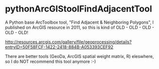 pythonArcGIStoolFindAdjacentTool
================================

A Python base ArcToolbox tool, "Find Adjacent & Neighboring Polygons", I published on ArcGIS resource in 2011, so this is kind of OLD - OLD - OLD - OLD - OLD!

http://resources.arcgis.com/gallery/file/geoprocessing/details?entryID=50F58FCF-1422-2418-884B-A053393CEF92

There are better tools (GeoDa, ArcGIS spatial weight matrix, R) eleswhere, so I do NOT recommend this tool anymore :-)
